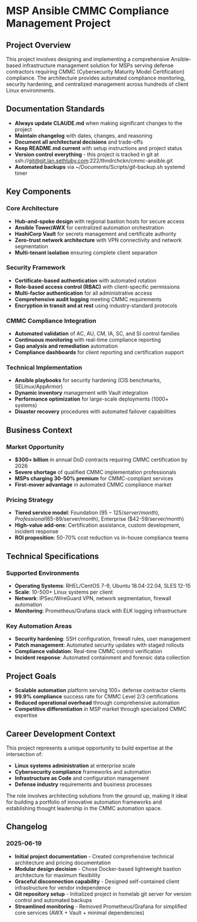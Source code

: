 # MSP Ansible CMMC Compliance Management Project

## Project Overview
This project involves designing and implementing a comprehensive Ansible-based infrastructure management solution for MSPs serving defense contractors requiring CMMC (Cybersecurity Maturity Model Certification) compliance. The architecture provides automated compliance monitoring, security hardening, and centralized management across hundreds of client Linux environments.

## Documentation Standards
- **Always update CLAUDE.md** when making significant changes to the project
- **Maintain changelog** with dates, changes, and reasoning
- **Document all architectural decisions** and trade-offs
- **Keep README.md current** with setup instructions and project status
- **Version control everything** - this project is tracked in git at ssh://git@git.lan.sethluby.com:222/thndrchckn/cmmc-ansible.git
- **Automated backups** via ~/Documents/Scripts/git-backup.sh systemd timer

## Key Components

### Core Architecture
- **Hub-and-spoke design** with regional bastion hosts for secure access
- **Ansible Tower/AWX** for centralized automation orchestration
- **HashiCorp Vault** for secrets management and certificate authority
- **Zero-trust network architecture** with VPN connectivity and network segmentation
- **Multi-tenant isolation** ensuring complete client separation

### Security Framework
- **Certificate-based authentication** with automated rotation
- **Role-based access control (RBAC)** with client-specific permissions
- **Multi-factor authentication** for all administrative access
- **Comprehensive audit logging** meeting CMMC requirements
- **Encryption in transit and at rest** using industry-standard protocols

### CMMC Compliance Integration
- **Automated validation** of AC, AU, CM, IA, SC, and SI control families
- **Continuous monitoring** with real-time compliance reporting
- **Gap analysis and remediation** automation
- **Compliance dashboards** for client reporting and certification support

### Technical Implementation
- **Ansible playbooks** for security hardening (CIS benchmarks, SELinux/AppArmor)
- **Dynamic inventory** management with Vault integration
- **Performance optimization** for large-scale deployments (1000+ systems)
- **Disaster recovery** procedures with automated failover capabilities

## Business Context

### Market Opportunity
- **$300+ billion** in annual DoD contracts requiring CMMC certification by 2026
- **Severe shortage** of qualified CMMC implementation professionals
- **MSPs charging 30-50% premium** for CMMC-compliant services
- **First-mover advantage** in automated CMMC compliance market

### Pricing Strategy
- **Tiered service model**: Foundation ($95-125/server/month), Professional ($65-89/server/month), Enterprise ($42-59/server/month)
- **High-value add-ons**: Certification assistance, custom development, incident response
- **ROI proposition**: 50-70% cost reduction vs in-house compliance teams

## Technical Specifications

### Supported Environments
- **Operating Systems**: RHEL/CentOS 7-9, Ubuntu 18.04-22.04, SLES 12-15
- **Scale**: 10-500+ Linux systems per client
- **Network**: IPSec/WireGuard VPN, network segmentation, firewall automation
- **Monitoring**: Prometheus/Grafana stack with ELK logging infrastructure

### Key Automation Areas
- **Security hardening**: SSH configuration, firewall rules, user management
- **Patch management**: Automated security updates with staged rollouts
- **Compliance validation**: Real-time CMMC control verification
- **Incident response**: Automated containment and forensic data collection

## Project Goals
- **Scalable automation** platform serving 100+ defense contractor clients
- **99.9% compliance** success rate for CMMC Level 2/3 certifications
- **Reduced operational overhead** through comprehensive automation
- **Competitive differentiation** in MSP market through specialized CMMC expertise

## Career Development Context
This project represents a unique opportunity to build expertise at the intersection of:
- **Linux systems administration** at enterprise scale
- **Cybersecurity compliance** frameworks and automation
- **Infrastructure as Code** and configuration management
- **Defense industry** requirements and business processes

The role involves architecting solutions from the ground up, making it ideal for building a portfolio of innovative automation frameworks and establishing thought leadership in the CMMC automation space.

## Changelog

### 2025-06-19
- **Initial project documentation** - Created comprehensive technical architecture and pricing documentation
- **Modular design decision** - Chose Docker-based lightweight bastion architecture for maximum flexibility
- **Graceful disconnection capability** - Designed self-contained client infrastructure for vendor independence
- **Git repository setup** - Initialized project in homelab git server for version control and automated backups
- **Streamlined monitoring** - Removed Prometheus/Grafana for simplified core services (AWX + Vault + minimal dependencies)

